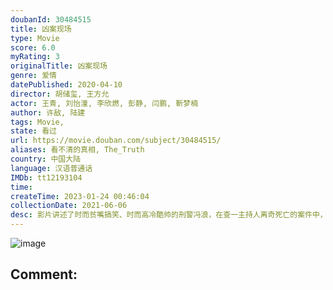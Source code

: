 ```yaml
---
doubanId: 30484515
title: 凶案现场
type: Movie
score: 6.0
myRating: 3
originalTitle: 凶案现场
genre: 爱情
datePublished: 2020-04-10
director: 胡储玺, 王方允
actor: 王青, 刘怡潼, 李欣燃, 彭静, 闫鹏, 靳梦楠
author: 许敌, 陆建
tags: Movie, 
state: 看过
url: https://movie.douban.com/subject/30484515/
aliases: 看不清的真相, The_Truth
country: 中国大陆
language: 汉语普通话
IMDb: tt12193104
time: 
createTime: 2023-01-24 00:46:04
collectionDate: 2021-06-06
desc: 影片讲述了时而贫嘴搞笑、时而高冷酷帅的刑警冯浪，在查一主持人离奇死亡的案件中，追踪出几年前药厂惊天阴谋事件，冯浪与女警花范芸、队长马铁霖带领的刑侦二队，为查明真相，与邪恶势力斗智斗勇的故事。
---
```


![image](p2576411407.jpg)

Comment: 
---

